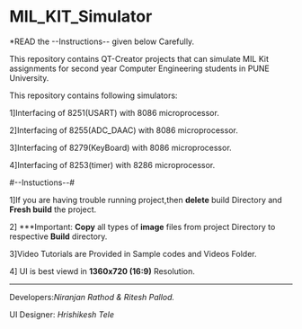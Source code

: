 # MIL_KIT_Simulator

*READ the --Instructions-- given below Carefully.

This repository contains QT-Creator projects that can simulate MIL Kit assignments 
for second year  Computer Engineering students in PUNE University.

This repository contains following simulators:

1]Interfacing of 8251(USART) with 8086 microprocessor.

2]Interfacing of 8255(ADC_DAAC) with 8086 microprocessor.

3]Interfacing of 8279(KeyBoard) with 8086 microprocessor.

4]Interfacing of 8253(timer) with 8286 microprocessor.



#--Instuctions--#

1]If you are having trouble running project,then **delete** build Directory and **Fresh build** the project.

2] ***Important: **Copy** all types of **image** files from project Directory to respective **Build** directory.

3]Video Tutorials are Provided in Sample codes and Videos Folder.

4] UI is best viewd in **1360x720 (16:9)** Resolution.






-------------------------------------------------------------------
Developers:*Niranjan Rathod & Ritesh Pallod.*

UI Designer: *Hrishikesh Tele*
